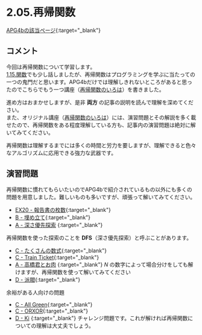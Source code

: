 # 2.05.再帰関数

[APG4bの該当ページ](https://atcoder.jp/contests/APG4b/tasks/APG4b_v){:target="_blank"}

## コメント

今回は再帰関数について学習します。  
[1.15.関数](../1-15/index.md)でも少し話しましたが、再帰関数はプログラミングを学ぶに当たっての一つの鬼門だと思います。APG4bだけでは理解しきれないところがあると思ったのでこちらでもう一つ講座（[再帰関数のいろは](sub.md)）を書きました。  

進め方はおまかせしますが、是非 **両方** の記事の説明を読んで理解を深めてください。  
また、オリジナル講座（[再帰関数のいろは](sub.md)）には、演習問題とその解説を多く載せたので、再帰関数をある程度理解している方も、記事内の演習問題は絶対に解いてみてください。

再帰関数は理解するまでには多くの時間と労力を要しますが、理解できると色々なアルゴリズムに応用できる強力な武器です。

## 演習問題

再帰関数に慣れてもらいたいのでAPG4bで紹介されているもの以外にも多くの問題を用意しました。難しいものも多いですが、頑張って解いてみてください。

- [EX20 - 報告書の枚数](https://atcoder.jp/contests/apg4b/tasks/APG4b_cc){:target="_blank"}
- [B - 埋め立て](https://atcoder.jp/contests/arc031/tasks/arc031_2){:target="_blank"}
- [A - 深さ優先探索](https://atcoder.jp/contests/atc001/tasks/dfs_a)  {:target="_blank"}

再帰関数を使った探索のことを **DFS**（深さ優先探索）と呼ぶことがあります。

- [C - たくさんの数式](https://atcoder.jp/contests/arc061/tasks/arc061_a){:target="_blank"}
- [C - Train Ticket](https://atcoder.jp/contests/abc079/tasks/abc079_c){:target="_blank"}
- [A - 高橋君とお肉](https://atcoder.jp/contests/arc029/tasks/arc029_1)  {:target="_blank"}
  $N$ の数字によって場合分けをしても解けますが、再帰関数を使って解いてみてください
- [D - 派閥](https://atcoder.jp/contests/abc002/tasks/abc002_4){:target="_blank"}

余裕がある人向けの問題

- [C - All Green](https://atcoder.jp/contests/abc104/tasks/abc104_c){:target="_blank"}
- [C - ORXOR](https://atcoder.jp/contests/abc197/tasks/abc197_c){:target="_blank"}
- [D - Ki](https://atcoder.jp/contests/abc138/tasks/abc138_d)  {:target="_blank"}
  チャレンジ問題です。これが解ければ再帰関数についての理解は大丈夫でしょう。
